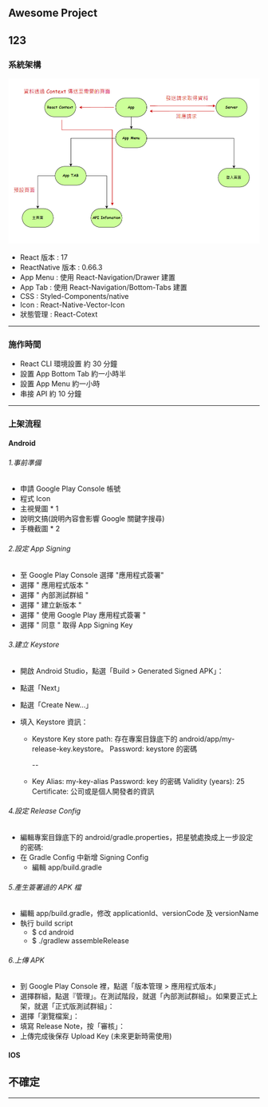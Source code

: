 ## Awesome Project
123
---

### 系統架構
<img src='./readmeImg/系統架構.png' />

- React 版本 : 17
- ReactNative 版本 : 0.66.3
- App Menu : 使用 React-Navigation/Drawer 建置
- App Tab : 使用 React-Navigation/Bottom-Tabs 建置
- CSS : Styled-Components/native
- Icon : React-Native-Vector-Icon
- 狀態管理 : React-Cotext

---

### 施作時間

- React CLI 環境設置 約 30 分鐘
- 設置 App Bottom Tab 約一小時半
- 設置 App Menu 約一小時
- 串接 API 約 10 分鐘

---

### 上架流程

#### Android

######  1.事前準備

- 申請 Google Play Console 帳號
- 程式 Icon
- 主視覺圖 \* 1
- 說明文搞(說明內容會影響 Google 關鍵字搜尋)
- 手機截圖 \* 2

######  2.設定 App Signing

- 至 Google Play Console 選擇 "應用程式簽署"
- 選擇 " 應用程式版本 "
- 選擇 " 內部測試群組 "
- 選擇 " 建立新版本 "
- 選擇 " 使用 Google Play 應用程式簽署 "
- 選擇 " 同意 " 取得 App Signing Key

######  3.建立 Keystore

- 開啟 Android Studio，點選「Build > Generated Signed APK」：
- 點選「Next」
- 點選「Create New…」
- 填入 Keystore 資訊：

  - Keystore
    Key store path: 存在專案目錄底下的 android/app/my-release-key.keystore。
    Password: keystore 的密碼

    --

  - Key
    Alias: my-key-alias
    Password: key 的密碼
    Validity (years): 25
    Certificate: 公司或是個人開發者的資訊

######  4.設定 Release Config

- 編輯專案目錄底下的 android/gradle.properties，把星號處換成上一步設定的密碼:
- 在 Gradle Config 中新增 Signing Config
  - 編輯 app/build.gradle

######  5.產生簽署過的 APK 檔

- 編輯 app/build.gradle，修改 applicationId、versionCode 及 versionName
- 執行 build script
  - $ cd android
  - $ ./gradlew assembleRelease

######  6.上傳 APK

- 到 Google Play Console 裡，點選「版本管理 > 應用程式版本」
- 選擇群組，點選『管理」。在測試階段，就選「內部測試群組」。如果要正式上架，就選「正式版測試群組」：
- 選擇「瀏覽檔案」：
- 填寫 Release Note，按「審核」：
- 上傳完成後保存 Upload Key (未來更新時需使用)

#### IOS
不確定
- 
---
